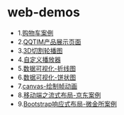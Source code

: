 # web-demos
- 1.[购物车案例]()
- 2.[QQTIM产品展示页面](http://htmlpreview.github.io/?https://github.com/G-c-chen/web-demos/blob/master/TIM-Demo/index.html)
- 3.[3D切割轮播图](http://htmlpreview.github.io/?https://github.com/G-c-chen/web-demos/blob/master/3D-Images/index.html)
- 4.[自定义播放器]()
- 5.[数据可视化-折线图](http://htmlpreview.github.io/?https://github.com/G-c-chen/web-demos/blob/master/line-chart/line-chart.html)
- 6.[数据可视化-饼状图](http://htmlpreview.github.io/?https://github.com/G-c-chen/web-demos/blob/master/pieChart/index.html)
- 7.[canvas-绘制帧动画](http://htmlpreview.github.io/?https://github.com/G-c-chen/web-demos/blob/master/canvas-frame-animation/index.html)
- 8.[移动端之流式布局-京东案例](http://htmlpreview.github.io/?https://github.com/G-c-chen/web-demos/blob/master/jdM/index.html)
- 9.[Bootstrap响应式布局-微金所案例](http://htmlpreview.github.io/?https://github.com/G-c-chen/web-demos/blob/master/weijinsuo/index.html)
